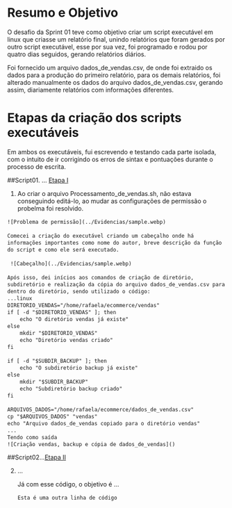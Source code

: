 # Resumo e Objetivo
O desafio da Sprint 01 teve como objetivo criar um script executável em linux que criasse um relatório final, unindo relatórios que foram gerados por outro script executável, esse por sua vez, foi programado e rodou por quatro dias seguidos, gerando relatórios diários.

Foi fornecido um arquivo dados_de_vendas.csv, de onde foi extraido os dados para a produção do primeiro relatório, para os demais relatórios, foi alterado manualmente os dados do arquivo dados_de_vendas.csv, gerando assim, diariamente relatórios com informações diferentes.

# Etapas da criação dos scripts executáveis
Em ambos os executáveis, fui escrevendo e testando cada parte isolada, com o intuito de ir corrigindo os erros de sintax e pontuações durante o processo de escrita.

##Script01. ... [Etapa I](etapa-1)

   1. Ao criar o arquivo Processamento_de_vendas.sh, não estava conseguindo editá-lo, ao mudar as configurações de permissão o probelma foi resolvido. 

    ![Problema de permissão](../Evidencias/sample.webp)

    Comecei a criação do executável criando um cabeçalho onde há informações importantes como nome do autor, breve descrição da função do script e como ele será executado.

     ![Cabeçalho](../Evidencias/sample.webp)

    Após isso, dei inícios aos comandos de criação de diretório, subdiretório e realização da cópia do arquivo dados_de_vendas.csv para dentro do diretório, sendo utilizado o código:
    ...linux
    DIRETORIO_VENDAS="/home/rafaela/ecommerce/vendas"
    if [ -d "$DIRETORIO_VENDAS" ]; then
        echo "O diretório vendas já existe"
    else
        mkdir "$DIRETORIO_VENDAS"
        echo "Diretório vendas criado"
    fi

    if [ -d "$SUBDIR_BACKUP" ]; then
        echo "O subdiretório backup já existe"
    else
        mkdir "$SUBDIR_BACKUP"
        echo "Subdiretório backup criado"
    fi

    ARQUIVOS_DADOS="/home/rafaela/ecommerce/dados_de_vendas.csv"
    cp "$ARQUIVOS_DADOS" "vendas"
    echo "Arquivo dados_de_vendas copiado para o diretório vendas"
    ...
    Tendo como saída
    ![Criação vendas, backup e cópia de dados_de_vendas]()

    

##Script02...[Etapa II](etapa-2)

2. ... 

    Já com esse código, o objetivo é ...

    ```
    Esta é uma outra linha de código
    ```
    



